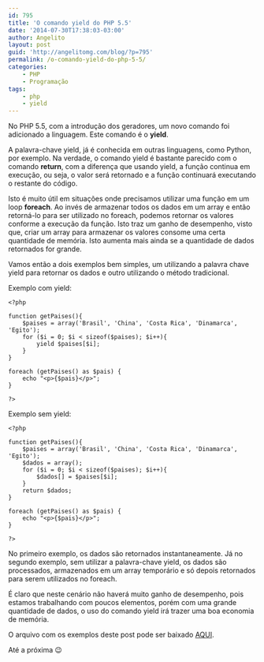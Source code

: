 ```yaml
---
id: 795
title: 'O comando yield do PHP 5.5'
date: '2014-07-30T17:38:03-03:00'
author: Angelito
layout: post
guid: 'http://angelitomg.com/blog/?p=795'
permalink: /o-comando-yield-do-php-5-5/
categories:
    - PHP
    - Programação
tags:
    - php
    - yield
---
```


No PHP 5.5, com a introdução dos geradores, um novo comando foi adicionado a linguagem. Este comando é o **yield**.

A palavra-chave yield, já é conhecida em outras linguagens, como Python, por exemplo. Na verdade, o comando yield é bastante parecido com o comando **return**, com a diferença que usando yield, a função continua em execução, ou seja, o valor será retornado e a função continuará executando o restante do código.

Isto é muito útil em situações onde precisamos utilizar uma função em um loop **foreach**. Ao invés de armazenar todos os dados em um array e então retorná-lo para ser utilizado no foreach, podemos retornar os valores conforme a execução da função. Isto traz um ganho de desempenho, visto que, criar um array para armazenar os valores consome uma certa quantidade de memória. Isto aumenta mais ainda se a quantidade de dados retornados for grande.

Vamos então a dois exemplos bem simples, um utilizando a palavra chave yield para retornar os dados e outro utilizando o método tradicional.

Exemplo com yield:

```
<?php

function getPaises(){
    $paises = array('Brasil', 'China', 'Costa Rica', 'Dinamarca', 'Egito');
    for ($i = 0; $i < sizeof($paises); $i++){
        yield $paises[$i];
    }
}

foreach (getPaises() as $pais) {
    echo "<p>{$pais}</p>";
}

?>
```

Exemplo sem yield:

```
<?php

function getPaises(){
    $paises = array('Brasil', 'China', 'Costa Rica', 'Dinamarca', 'Egito');
    $dados = array();
    for ($i = 0; $i < sizeof($paises); $i++){
        $dados[] = $paises[$i];
    }
    return $dados;
}

foreach (getPaises() as $pais) {
    echo "<p>{$pais}</p>";
}

?>
```

No primeiro exemplo, os dados são retornados instantaneamente. Já no segundo exemplo, sem utilizar a palavra-chave yield, os dados são processados, armazenados em um array temporário e só depois retornados para serem utilizados no foreach.

É claro que neste cenário não haverá muito ganho de desempenho, pois estamos trabalhando com poucos elementos, porém com uma grande quantidade de dados, o uso do comando yield irá trazer uma boa economia de memória.

O arquivo com os exemplos deste post pode ser baixado [AQUI](https://www.angelitomg.github.io/downloads/exemplo-yield-php.zip).

Até a próxima 😉